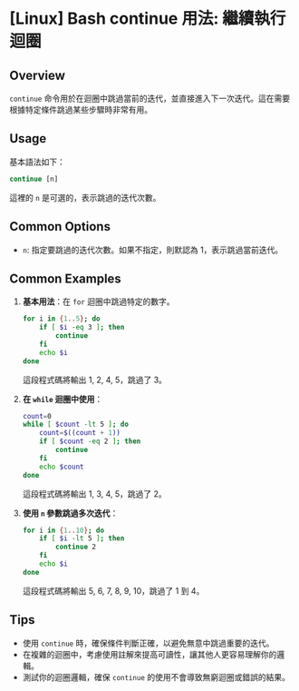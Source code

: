 # [Linux] Bash continue 用法: 繼續執行迴圈

## Overview
`continue` 命令用於在迴圈中跳過當前的迭代，並直接進入下一次迭代。這在需要根據特定條件跳過某些步驟時非常有用。

## Usage
基本語法如下：
```bash
continue [n]
```
這裡的 `n` 是可選的，表示跳過的迭代次數。

## Common Options
- `n`: 指定要跳過的迭代次數。如果不指定，則默認為 1，表示跳過當前迭代。

## Common Examples
1. **基本用法**：在 `for` 迴圈中跳過特定的數字。
   ```bash
   for i in {1..5}; do
       if [ $i -eq 3 ]; then
           continue
       fi
       echo $i
   done
   ```
   這段程式碼將輸出 1, 2, 4, 5，跳過了 3。

2. **在 `while` 迴圈中使用**：
   ```bash
   count=0
   while [ $count -lt 5 ]; do
       count=$((count + 1))
       if [ $count -eq 2 ]; then
           continue
       fi
       echo $count
   done
   ```
   這段程式碼將輸出 1, 3, 4, 5，跳過了 2。

3. **使用 `n` 參數跳過多次迭代**：
   ```bash
   for i in {1..10}; do
       if [ $i -lt 5 ]; then
           continue 2
       fi
       echo $i
   done
   ```
   這段程式碼將輸出 5, 6, 7, 8, 9, 10，跳過了 1 到 4。

## Tips
- 使用 `continue` 時，確保條件判斷正確，以避免無意中跳過重要的迭代。
- 在複雜的迴圈中，考慮使用註解來提高可讀性，讓其他人更容易理解你的邏輯。
- 測試你的迴圈邏輯，確保 `continue` 的使用不會導致無窮迴圈或錯誤的結果。